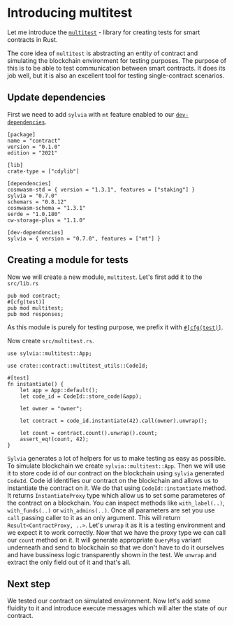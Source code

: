 # Introducing multitest

Let me introduce the [`multitest`](https://crates.io/crates/cw-multi-test) -
library for creating tests for smart contracts in Rust.

The core idea of `multitest` is abstracting an entity of contract and
simulating the blockchain environment for testing purposes. The purpose of this
is to be able to test communication between smart contracts. It does its job
well, but it is also an excellent tool for testing single-contract scenarios.

## Update dependencies

First we need to add `sylvia` with `mt` feature enabled to our [`dev-dependencies`](https://doc.rust-lang.org/cargo/reference/specifying-dependencies.html#development-dependencies).

```
[package]
name = "contract"
version = "0.1.0"
edition = "2021"

[lib]
crate-type = ["cdylib"]

[dependencies]
cosmwasm-std = { version = "1.3.1", features = ["staking"] }
sylvia = "0.7.0"
schemars = "0.8.12"
cosmwasm-schema = "1.3.1"
serde = "1.0.180"
cw-storage-plus = "1.1.0"

[dev-dependencies]
sylvia = { version = "0.7.0", features = ["mt"] }
```

## Creating a module for tests

Now we will create a new module, `multitest`. Let's first add it to the `src/lib.rs`

```rust,noplayground
pub mod contract;
#[cfg(test)]
pub mod multitest;
pub mod responses;
```

As this module is purely for testing purpose, we prefix it with
[`#[cfg(test)]`](https://doc.rust-lang.org/book/ch11-03-test-organization.html#the-tests-module-and-cfgtest).

Now create `src/multitest.rs`.

```rust,noplayground
use sylvia::multitest::App;

use crate::contract::multitest_utils::CodeId;

#[test]
fn instantiate() {
    let app = App::default();
    let code_id = CodeId::store_code(&app);

    let owner = "owner";

    let contract = code_id.instantiate(42).call(owner).unwrap();

    let count = contract.count().unwrap().count;
    assert_eq!(count, 42);
}
```

`Sylvia` generates a lot of helpers for us to make testing as easy as possible.
To simulate blockchain we create `sylvia::multitest::App`. Then we will use it to store code id of 
our contract on the blockchain using `sylvia` generated `CodeId`. Code id identifies our contract on 
the blockchain and allows us to instantiate the contract on it. We do that using `CodeId::instantiate`
method. It returns `InstantiateProxy` type which allow us to set some parameteres of the contract on 
a blockchain. You can inspect methods like `with_label(..)`, `with_funds(..)` or `with_admins(..)`.
Once all parameters are set you use `call` passing caller to it as an only argument. This will return
`Result<ContractProxy, ..>`. Let's `unwrap` it as it is a testing environment and we expect it to 
work correctly.
Now that we have the proxy type we can call our `count` method on it. It will generate appropriate
`QueryMsg` variant underneath and send to blockchain so that we don't have to do it ourselves and
have bussiness logic transparently shown in the test. We `unwrap` and extract the only field out of 
it and that's all.

## Next step

We tested our contract on simulated environment. Now let's add some fluidity to it and introduce
execute messages which will alter the state of our contract.
